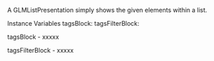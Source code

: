 A GLMListPresentation simply shows the given elements within a list.

Instance Variables
	tagsBlock:		<Object>
	tagsFilterBlock:		<Object>

tagsBlock
	- xxxxx

tagsFilterBlock
	- xxxxx
